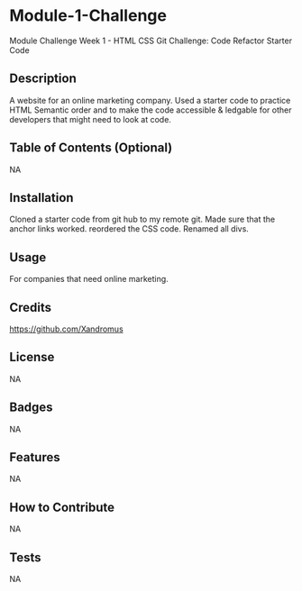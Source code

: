 # Module-1-Challenge
Module Challenge Week 1 - HTML CSS Git Challenge: Code Refactor Starter Code


## Description

A website for an online marketing company.
Used a starter code to practice HTML Semantic order and to make the code accessible & ledgable for other developers that might need to look at code. 

## Table of Contents (Optional)

NA

## Installation

Cloned a starter code from git hub to my remote git. 
Made sure that the anchor links worked.
reordered the CSS code.
Renamed all divs.


## Usage

For companies that need online marketing.

## Credits

https://github.com/Xandromus

## License
NA
## Badges
NA
## Features
NA
## How to Contribute
NA
## Tests
NA